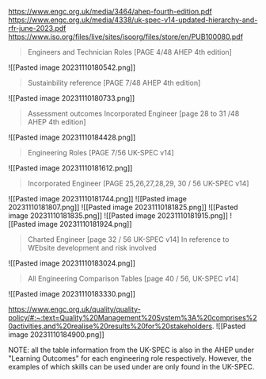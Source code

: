 https://www.engc.org.uk/media/3464/ahep-fourth-edition.pdf
https://www.engc.org.uk/media/4338/uk-spec-v14-updated-hierarchy-and-rfr-june-2023.pdf
https://www.iso.org/files/live/sites/isoorg/files/store/en/PUB100080.pdf

>Engineers and Technician Roles [PAGE 4/48 AHEP 4th edition]

![[Pasted image 20231110180542.png]]

> Sustainbility reference [PAGE 7/48 AHEP 4th edition]

![[Pasted image 20231110180733.png]]

> Assessment outcomes Incorporated Engineer [page 28 to 31 /48 AHEP 4th edition]

![[Pasted image 20231110184428.png]]

> Engineering Roles [PAGE 7/56 UK-SPEC v14]

![[Pasted image 20231110181612.png]]

> Incorporated Engineer  [PAGE 25,26,27,28,29, 30 / 56 UK-SPEC v14]

![[Pasted image 20231110181744.png]]
![[Pasted image 20231110181807.png]]
![[Pasted image 20231110181825.png]]
![[Pasted image 20231110181835.png]]
![[Pasted image 20231110181915.png]]
![[Pasted image 20231110181924.png]]

> Charted Engineer [page 32 / 56 UK-SPEC v14] In reference to WEbsite development and risk involved

![[Pasted image 20231110183024.png]]

> All Engineering Comparison Tables [page 40 / 56, UK-SPEC v14]

![[Pasted image 20231110183330.png]]



https://www.engc.org.uk/quality/quality-policy/#:~:text=Quality%20Management%20System%3A%20comprises%20activities,and%20realise%20results%20for%20stakeholders.
![[Pasted image 20231110184900.png]]

NOTE: all the table information from the UK-SPEC is also in the AHEP under "Learning Outcomes" for each engineering role respectively. However, the examples of which skills can be used under are only found in the UK-SPEC.